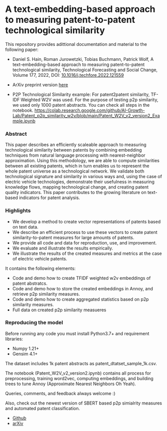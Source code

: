 # A text-embedding-based approach to measuring patent-to-patent technological similarity

This repository provides adittional documentation and material to the following paper:


* Daniel S. Hain, Roman Jurowetzki, Tobias Buchmann, Patrick Wolf, A text-embedding-based approach to measuring patent-to-patent technological similarity, Technological Forecasting and Social Change, Volume 177, 2022, DOI: [10.1016/j.techfore.2022.121559](https://doi.org/10.1016/j.techfore.2022.121559)
* ArXiv preprint version [here](https://arxiv.org/abs/2003.12303)

* P2P Technological Similarity example: For patent2patent similarity, TF-IDF Weighted W2V was used. For the purpose of testing p2p similarity, we used only 1000 patent abstracts. You can check all steps in the notebook. https://colab.research.google.com/github/AI-Growth-Lab/Patent_p2p_similarity_w2v/blob/main/Patent_W2V_v2_version2_Example.ipynb

### Abstract

This paper describes an efficiently scaleable approach to measuring technological similarity between patents by combining embedding techniques from natural language processing with nearest-neighbor approximation. Using this methodology, we are able to compute similarities between all existing patents, which in turn enables us to represent the whole patent universe as a technological network. We validate both technological signature and similarity in various ways and, using the case of electric vehicle technologies, demonstrate their usefulness in measuring knowledge flows, mapping technological change, and creating patent quality indicators. This paper contributes to the growing literature on text-based indicators for patent analysis. 

### Highlights

* We develop a method to create vector representations of patents based on text data.
* We describe an efficient process to use these vectors to create patent similarity-to-patent measures for large amounts of patents.
* We provide all code and data for reproduction, use, and improvement.
* We evaluate and illustrate the results empirically.
* We illustrate the results of the created measures and metrics at the case of electric vehicle patents.

It contains the following elements:

* Code and demo how to create TFIDF weighted w2v embeddings of patent abstratcs.
* Code and demo how to store the created embeddings in Annoy, and retrieve p2p similarity measures.
* Code and demo how to create aggregated statistics based on p2p similarity measures.
* Full data on created p2p similarity measueres

### Reproducing the model

Before running any code you must install Python3.7+ and requirement libraries:
* Numpy 1.21+
* Gensim 4.1+

The dataset includes 1k patent abstracts as patent_dtatset_sample_1k.csv.

The notebook (Patent_W2V_v2_version2.ipynb) contains all process for preprocessing, training word2vec, computing embeddings, and building trees to tune Annoy (Approximate Nearest Neighbors Oh Yeah).

Queries, comments, and feedback always welcome :)

Also, check out the newest version of SBERT based p2p simialrity measures and automated patent classification.

* [Github](https://github.com/AI-Growth-Lab/Patent-Classification)
* [arXiv](https://arxiv.org/abs/2103.11933)
